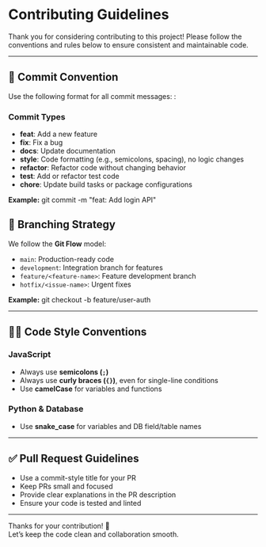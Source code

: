# Contributing Guidelines

Thank you for considering contributing to this project! Please follow the conventions and rules below to ensure consistent and maintainable code.

---

## 🚀 Commit Convention

Use the following format for all commit messages:
<type>: <subject>

### Commit Types

- **feat**: Add a new feature  
- **fix**: Fix a bug  
- **docs**: Update documentation  
- **style**: Code formatting (e.g., semicolons, spacing), no logic changes  
- **refactor**: Refactor code without changing behavior  
- **test**: Add or refactor test code  
- **chore**: Update build tasks or package configurations  

**Example:**
git commit -m "feat: Add login API"

## 🌿 Branching Strategy
We follow the **Git Flow** model:

- `main`: Production-ready code  
- `development`: Integration branch for features  
- `feature/<feature-name>`: Feature development branch  
- `hotfix/<issue-name>`: Urgent fixes  

**Example:**
git checkout -b feature/user-auth

---

## 🧑‍💻 Code Style Conventions

### JavaScript

- Always use **semicolons (`;`)**
- Always use **curly braces (`{}`)**, even for single-line conditions
- Use **camelCase** for variables and functions

### Python & Database

- Use **snake_case** for variables and DB field/table names

---

## ✅ Pull Request Guidelines

- Use a commit-style title for your PR
- Keep PRs small and focused
- Provide clear explanations in the PR description
- Ensure your code is tested and linted

---

Thanks for your contribution! 🙌  
Let’s keep the code clean and collaboration smooth.